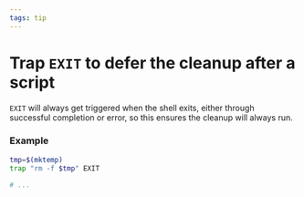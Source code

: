```yaml
---
tags: tip
---
```


# Trap `EXIT` to defer the cleanup after a script
`EXIT` will always get triggered when the shell exits, either through successful completion or error, so this ensures the cleanup will always run.

### Example
```bash
tmp=$(mktemp)
trap "rm -f $tmp" EXIT

# ... 
```
